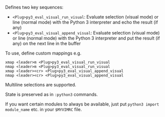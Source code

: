 Defines two key sequences:

* `<Plug>py3_eval_visual_run_visual`: Evaluate selection (visual mode) or
  line (normal mode) with the Python 3 interpreter and echo the result (if any)
* `<Plug>py3_eval_visual_append_visual`: Evaluate selection (visual mode) or
  line (normal mode) with the Python 3 interpreter and put the result (if any)
  on the next line in the buffer

To use, define custom mappings e.g.
```vim
xmap <leader>m <Plug>py3_eval_visual_run_visual
nmap <leader>m <Plug>py3_eval_visual_run_visual
xmap <leader><cr> <Plug>py3_eval_visual_append_visual
nmap <leader><cr> <Plug>py3_eval_visual_append_visual
```

Multiline selections are supported.

State is preserved as in `:python3` commands.

If you want certain modules to always be available, just put
`python3 import module_name` etc. in your `$MYVIMRC` file.


